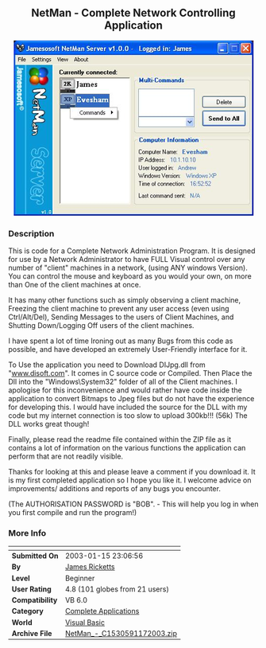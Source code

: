 ﻿<div align="center">

## NetMan \- Complete Network Controlling Application

<img src="PIC20031171019301605.JPG">
</div>

### Description

This is code for a Complete Network Administration Program. It is designed for use by a Network Administrator to have FULL Visual control over any number of "client" machines in a network, (using ANY windows Version). You can control the mouse and keyboard as you would your own, on more than One of the client machines at once.

It has many other functions such as simply observing a client machine, Freezing the client machine to prevent any user access (even using Ctrl/Alt/Del), Sending Messages to the users of Client Machines, and Shutting Down/Logging Off users of the client machines.

I have spent a lot of time Ironing out as many Bugs from this code as possible, and have developed an extremely User-Friendly interface for it.

To Use the application you need to Download DIJpg.dll from "www.disoft.com". It comes in C source code or Compiled. Then Place the Dll into the "Windows\System32" folder of all of the Client machines. I apologise for this inconvenience and would rather have code inside the application to convert Bitmaps to Jpeg files but do not have the experience for developing this. I would have included the source for the DLL with my code but my internet connection is too slow to upload 300kb!!! (56k) The DLL works great though!

Finally, please read the readme file contained within the ZIP file as it contains a lot of information on the various functions the application can perform that are not readily visible.

Thanks for looking at this and please leave a comment if you download it. It is my first completed application so I hope you like it. I welcome advice on improvements/ additions and reports of any bugs you encounter.

(The AUTHORISATION PASSWORD is "BOB". - This will help you log in when you first compile and run the program!)
 
### More Info
 


<span>             |<span>
---                |---
**Submitted On**   |2003-01-15 23:06:56
**By**             |[James Ricketts](https://github.com/Planet-Source-Code/PSCIndex/blob/master/ByAuthor/james-ricketts.md)
**Level**          |Beginner
**User Rating**    |4.8 (101 globes from 21 users)
**Compatibility**  |VB 6\.0
**Category**       |[Complete Applications](https://github.com/Planet-Source-Code/PSCIndex/blob/master/ByCategory/complete-applications__1-27.md)
**World**          |[Visual Basic](https://github.com/Planet-Source-Code/PSCIndex/blob/master/ByWorld/visual-basic.md)
**Archive File**   |[NetMan\_\-\_C1530591172003\.zip](https://github.com/Planet-Source-Code/james-ricketts-netman-complete-network-controlling-application__1-42503/archive/master.zip)








